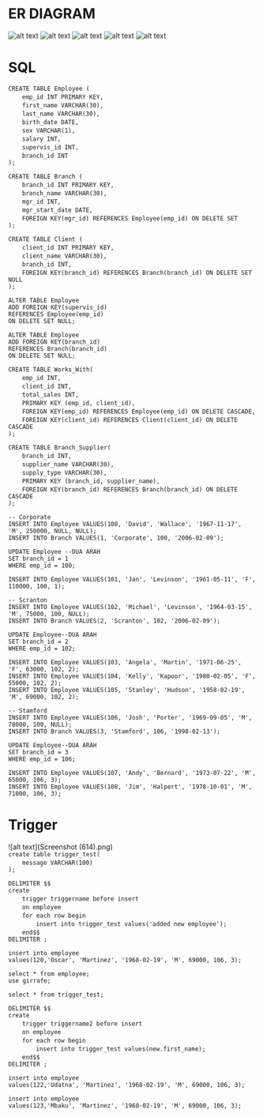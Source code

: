 # ER DIAGRAM
![alt text](Screenshot(604).png)
![alt text](Screenshot(605).png)
![alt text](Screenshot(606).png)
![alt text](Screenshot(607).png)
![alt text](Screenshot(608).png)
# SQL
`CREATE TABLE Employee (`<br/>
&emsp;&emsp;`emp_id INT PRIMARY KEY,`<br/>
&emsp;&emsp;`first_name VARCHAR(30),`<br/>
&emsp;&emsp;`last_name VARCHAR(30),`<br/>
&emsp;&emsp;`birth_date DATE,`<br/>
&emsp;&emsp;`sex VARCHAR(1),`<br/>
&emsp;&emsp;`salary INT,`<br/>
&emsp;&emsp;`supervis_id INT,`<br/>
&emsp;&emsp;`branch_id INT`<br/>
`);`<br/>

`CREATE TABLE Branch (`<br/>
&emsp;&emsp;`branch_id INT PRIMARY KEY,`<br/>
&emsp;&emsp;`branch_name VARCHAR(30),`<br/>
&emsp;&emsp;`mgr_id INT,`<br/>
&emsp;&emsp;`mgr_start_date DATE,`<br/>
&emsp;&emsp;`FOREIGN KEY(mgr_id) REFERENCES Employee(emp_id) ON DELETE SET`<br/>
`);`<br/>

`CREATE TABLE Client (`<br/>
&emsp;&emsp;`client_id INT PRIMARY KEY,`<br/>
&emsp;&emsp;`client_name VARCHAR(30),`<br/>
&emsp;&emsp;`branch_id INT,`<br/>
&emsp;&emsp;`FOREIGN KEY(branch_id) REFERENCES Branch(branch_id) ON DELETE SET NULL`<br/>
`);`<br/>


`ALTER TABLE Employee`<br/>
`ADD FOREIGN KEY(supervis_id)`<br/>
`REFERENCES Employee(emp_id)`<br/>
`ON DELETE SET NULL;`<br/>

`ALTER TABLE Employee`<br/>
`ADD FOREIGN KEY(branch_id)`<br/>
`REFERENCES Branch(branch_id)`<br/>
`ON DELETE SET NULL;`<br/>

`CREATE TABLE Works_With(`<br/>
&emsp;&emsp;`emp_id INT,`<br/>
&emsp;&emsp;`client_id INT,`<br/>
&emsp;&emsp;`total_sales INT,`<br/>
&emsp;&emsp;`PRIMARY KEY (emp_id, client_id),`<br/>
&emsp;&emsp;`FOREIGN KEY(emp_id) REFERENCES Employee(emp_id) ON DELETE CASCADE,`<br/>
&emsp;&emsp;`FOREIGN KEY(client_id) REFERENCES Client(client_id) ON DELETE CASCADE`<br/>
`);`<br/>

`CREATE TABLE Branch_Supplier(`<br/>
&emsp;&emsp;`branch_id INT,`<br/>
&emsp;&emsp;`supplier_name VARCHAR(30),`<br/>
&emsp;&emsp;`supply_type VARCHAR(30),`<br/>
&emsp;&emsp;`PRIMARY KEY (branch_id, supplier_name),`<br/>
&emsp;&emsp;`FOREIGN KEY(branch_id) REFERENCES Branch(branch_id) ON DELETE CASCADE`<br/>
`);`<br/>

`-- Corporate`<br/>
`INSERT INTO Employee VALUES(100, 'David', 'Wallace', '1967-11-17', 'M', 250000, NULL, NULL);`<br/>
`INSERT INTO Branch VALUES(1, 'Corporate', 100, '2006-02-09');`<br/>

`UPDATE Employee --DUA ARAH`<br/>
`SET branch_id = 1`<br/>
`WHERE emp_id = 100;`<br/>

`INSERT INTO Employee VALUES(101, 'Jan', 'Levinson', '1961-05-11', 'F', 110000, 100, 1);`<br/>

`-- Scranton`<br/>
`INSERT INTO Employee VALUES(102, 'Michael', 'Levinson', '1964-03-15', 'M', 75000, 100, NULL);`<br/>
`INSERT INTO Branch VALUES(2, 'Scranton', 102, '2006-02-09');`<br/>

`UPDATE Employee--DUA ARAH`<br/>
`SET branch_id = 2`<br/>
`WHERE emp_id = 102;`<br/>

`INSERT INTO Employee VALUES(103, 'Angela', 'Martin', '1971-06-25', 'F', 63000, 102, 2);`<br/>
`INSERT INTO Employee VALUES(104, 'Kelly', 'Kapoor', '1980-02-05', 'F', 55000, 102, 2);`<br/>
`INSERT INTO Employee VALUES(105, 'Stanley', 'Hudson', '1958-02-19', 'M', 69000, 102, 2);`<br/>

`-- Stamford`<br/>
`INSERT INTO Employee VALUES(106, 'Josh', 'Porter', '1969-09-05', 'M', 78000, 100, NULL);`<br/>
`INSERT INTO Branch VALUES(3, 'Stamford', 106, '1998-02-13');`<br/>

`UPDATE Employee--DUA ARAH`<br/>
`SET branch_id = 3`<br/>
`WHERE emp_id = 106;`<br/>

`INSERT INTO Employee VALUES(107, 'Andy', 'Bernard', '1973-07-22', 'M', 65000, 106, 3);`<br/>
`INSERT INTO Employee VALUES(108, 'Jim', 'Halpert', '1978-10-01', 'M', 71000, 106, 3);`<br/>


# Trigger
![alt text](Screenshot (614).png)<br/>
`create table trigger_test(`<br/>
&emsp;&emsp;`message VARCHAR(100)`<br/>
`);`<br/>

`DELIMITER $$`<br/>
`create`<br/>
&emsp;&emsp;`trigger triggername before insert `<br/>
&emsp;&emsp;`on employee`<br/>
&emsp;&emsp;`for each row begin`<br/>
&emsp;&emsp;&emsp;&emsp;`insert into trigger_test values('added new employee');`<br/>
&emsp;&emsp;`end$$`<br/>
`DELIMITER ;`<br/>

`insert into employee`<br/>
`values(120,'Oscar', 'Martinez', '1968-02-19', 'M', 69000, 106, 3);`<br/>

`select * from employee;`<br/>
`use girrafe;`<br/>

`select * from trigger_test;`<br/>

`DELIMITER $$`<br/>
`create`<br/>
&emsp;&emsp;`trigger triggername2 before insert`<br/>
&emsp;&emsp;`on employee`<br/>
&emsp;&emsp;`for each row begin`<br/>
&emsp;&emsp;&emsp;&emsp;`insert into trigger_test values(new.first_name);`<br/>
&emsp;&emsp;`end$$`<br/>
`DELIMITER ;`<br/>

`insert into employee`<br/>
`values(122,'Udatna', 'Martinez', '1968-02-19', 'M', 69000, 106, 3);`<br/>

`insert into employee`<br/>
`values(123,'Mbaku', 'Martinez', '1968-02-19', 'M', 69000, 106, 3);`<br/>

